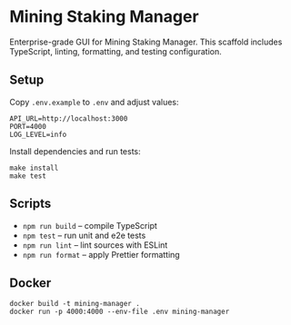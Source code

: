 # Mining Staking Manager

Enterprise-grade GUI for Mining Staking Manager. This scaffold includes TypeScript, linting, formatting, and testing configuration.

## Setup
Copy `.env.example` to `.env` and adjust values:

```
API_URL=http://localhost:3000
PORT=4000
LOG_LEVEL=info
```

Install dependencies and run tests:

```
make install
make test
```

## Scripts
- `npm run build` – compile TypeScript
- `npm test` – run unit and e2e tests
- `npm run lint` – lint sources with ESLint
- `npm run format` – apply Prettier formatting

## Docker
```
docker build -t mining-manager .
docker run -p 4000:4000 --env-file .env mining-manager
```
